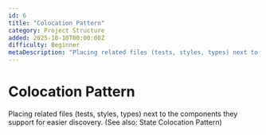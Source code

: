 ```yaml
---
id: 6
title: "Colocation Pattern"
category: Project Structure
added: 2025-10-10T00:00:00Z
difficulty: Beginner
metaDescription: "Placing related files (tests, styles, types) next to the components they support for easier discovery. (See also: State Colocation Pattern)"
---
```


# Colocation Pattern

Placing related files (tests, styles, types) next to the components they support for easier discovery. (See also: State Colocation Pattern)
